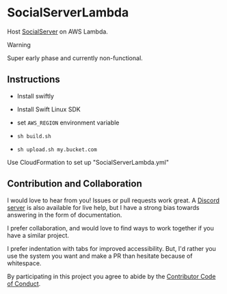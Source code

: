 # SocialServerLambda

Host [SocialServer](https://github.com/mattmassicotte/SocialServer) on AWS Lambda.

> [!WARNING]
> Super early phase and currently non-functional.

## Instructions

- Install swiftly
- Install Swift Linux SDK

- set `AWS_REGION` environment variable
- `sh build.sh`
- `sh upload.sh my.bucket.com`

Use CloudFormation to set up "SocialServerLambda.yml"

## Contribution and Collaboration

I would love to hear from you! Issues or pull requests work great. A [Discord server][discord] is also available for live help, but I have a strong bias towards answering in the form of documentation.

I prefer collaboration, and would love to find ways to work together if you have a similar project.

I prefer indentation with tabs for improved accessibility. But, I'd rather you use the system you want and make a PR than hesitate because of whitespace.

By participating in this project you agree to abide by the [Contributor Code of Conduct](CODE_OF_CONDUCT.md).

[matrix]: https://matrix.to/#/%23chimehq%3Amatrix.org
[matrix badge]: https://img.shields.io/matrix/chimehq%3Amatrix.org?label=Matrix
[discord]: https://discord.gg/esFpX6sErJ
